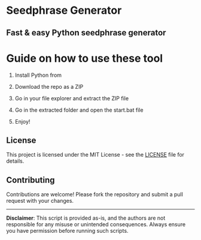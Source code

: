 # Seedphrase Generator       
         
## Fast & easy Python seedphrase generator         
              
# Guide on how to use these tool           
               
1. Install Python from           
   
2. Download the repo as a ZIP        
   
3. Go in your file explorer and extract the ZIP file      
          
4. Go in the extracted folder and open the start.bat file      
         
5. Enjoy!         
            
## License             
     
This project is licensed under the MIT License - see the [LICENSE](LICENSE) file for details.                 
    
## Contributing     
        
Contributions are welcome! Please fork the repository and submit a pull request with your changes.            
        
---       
        
**Disclaimer**: This script is provided as-is, and the authors are not responsible for any misuse or unintended consequences. Always ensure you have permission before running such scripts.            